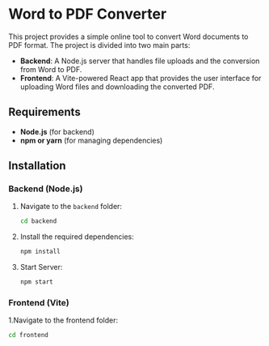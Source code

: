 # Word to PDF Converter

This project provides a simple online tool to convert Word documents to PDF format. The project is divided into two main parts:

- **Backend**: A Node.js server that handles file uploads and the conversion from Word to PDF.
- **Frontend**: A Vite-powered React app that provides the user interface for uploading Word files and downloading the converted PDF.
## Requirements

- **Node.js** (for backend)
- **npm or yarn** (for managing dependencies)

## Installation

### Backend (Node.js)

1. Navigate to the `backend` folder:
   ```bash
   cd backend
2. Install the required dependencies:
   ```bash
   npm install
3. Start Server:
   ```bash
   npm start

### Frontend (Vite)

1.Navigate to the frontend folder:
   ```bash
   cd frontend

 
